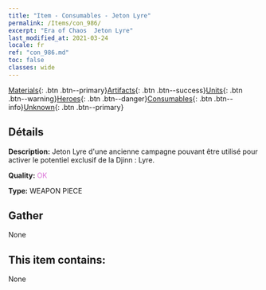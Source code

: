 ```yaml
---
title: "Item - Consumables - Jeton Lyre"
permalink: /Items/con_986/
excerpt: "Era of Chaos  Jeton Lyre"
last_modified_at: 2021-03-24
locale: fr
ref: "con_986.md"
toc: false
classes: wide
---
```

 [Materials](/fr/Items/){: .btn .btn--primary}[Artifacts](/fr/Items/Artifacts/){: .btn .btn--success}[Units](/fr/Items/Units/){: .btn .btn--warning}[Heroes](/fr/Items/Heroes/){: .btn .btn--danger}[Consumables](/fr/Items/Consumables/){: .btn .btn--info}[Unknown](/fr/Items/Unknown/){: .btn .btn--primary}

## Détails
 **Description:** Jeton Lyre d'une ancienne campagne pouvant être utilisé pour activer le potentiel exclusif de la Djinn : Lyre.

 **Quality:** <span style="color: #DA70D6">OK</span>

 **Type:** WEAPON PIECE

## Gather

  None

## This item contains:

  None

